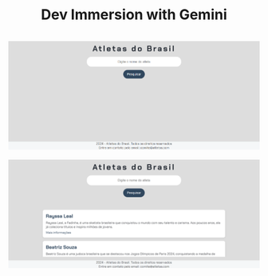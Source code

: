 <div align = "center">
  <h1>Dev Immersion with Gemini</h1>
</div>
<br>

<div align = 'center' justify-content = 'space-around' >
  <img width="1604" alt="Athletes of Brazil - part 1" src="./project/screens/screen1.png">
</div>
<br>
<div align = 'center' justify-content = 'space-around' >
  <img width="1604" alt="Athletes of Brazil - part 2" src="./project/screens/screen2.png">
</div>
<br>
